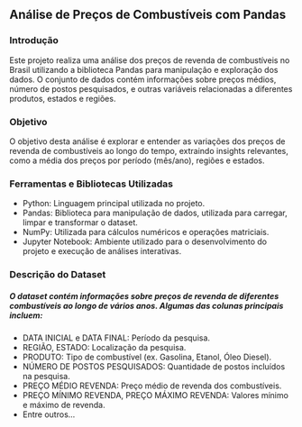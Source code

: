 ## Análise de Preços de Combustíveis com Pandas

### Introdução

Este projeto realiza uma análise dos preços de revenda de combustíveis no Brasil utilizando a biblioteca Pandas para manipulação e exploração dos dados. O conjunto de dados contém informações sobre preços médios, número de postos pesquisados, e outras variáveis relacionadas a diferentes produtos, estados e regiões.

### Objetivo

O objetivo desta análise é explorar e entender as variações dos preços de revenda de combustíveis ao longo do tempo, extraindo insights relevantes, como a média dos preços por período (mês/ano), regiões e estados.

### Ferramentas e Bibliotecas Utilizadas

* Python: Linguagem principal utilizada no projeto.
* Pandas: Biblioteca para manipulação de dados, utilizada para carregar, limpar e transformar o dataset.
* NumPy: Utilizada para cálculos numéricos e operações matriciais.
* Jupyter Notebook: Ambiente utilizado para o desenvolvimento do projeto e execução de análises interativas.

### Descrição do Dataset

##### O dataset contém informações sobre preços de revenda de diferentes combustíveis ao longo de vários anos. Algumas das colunas principais incluem:

* DATA INICIAL e DATA FINAL: Período da pesquisa.
* REGIÃO, ESTADO: Localização da pesquisa.
* PRODUTO: Tipo de combustível (ex. Gasolina, Etanol, Óleo Diesel).
* NÚMERO DE POSTOS PESQUISADOS: Quantidade de postos incluídos na pesquisa.
* PREÇO MÉDIO REVENDA: Preço médio de revenda dos combustíveis.
* PREÇO MÍNIMO REVENDA, PREÇO MÁXIMO REVENDA: Valores mínimo e máximo de revenda.
* Entre outros...
